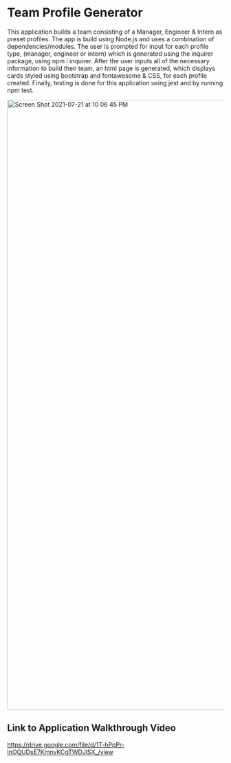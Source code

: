 # Team Profile Generator

This application builds a team consisting of a Manager, Engineer & Intern as preset profiles.  The app is build using Node.js and uses a combination of dependencies/modules.  The user is prompted for input for each profile type, (manager, engineer or intern) which is generated using the inquirer package, using npm i inquirer.  After the user inputs all of the necessary information to build their team, an html page is generated, which displays cards styled using bootstrap and fontawesome & CSS, for each profile created.  Finally, testing is done for this application using jest and by running npm test.  


<img width="1419" alt="Screen Shot 2021-07-21 at 10 06 45 PM" src="https://user-images.githubusercontent.com/30808137/126581904-b0ce5f70-1b9b-4446-81b7-d5b86966fcd8.png">

## Link to Application Walkthrough Video
https://drive.google.com/file/d/1T-hPpPr-lnOQUDsE7KmnvKCgTWDJlSX_/view